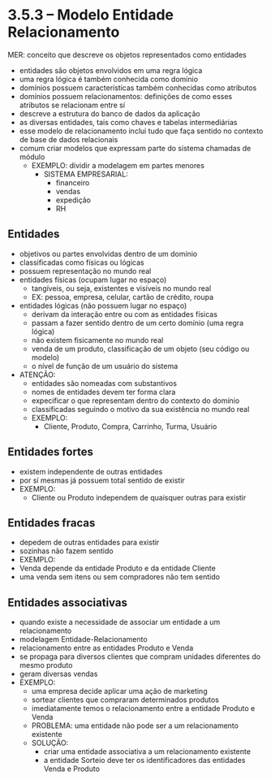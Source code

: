 # 3.5.3 – Modelo Entidade Relacionamento

MER: conceito que descreve os objetos representados como entidades

- entidades são objetos envolvidos em uma regra lógica
- uma regra lógica é também conhecida como domínio
- domínios possuem características também conhecidas como atributos
- domínios possuem relacionamentos: definições de como esses atributos se relacionam entre sí
- descreve a estrutura do banco de dados da aplicação
- as diversas entidades, tais como chaves e tabelas intermediárias
- esse modelo de relacionamento inclui tudo que faça sentido no contexto de base de dados relacionais
- comum criar modelos que expressam parte do sistema chamadas de módulo
  - EXEMPLO: dividir a modelagem em partes menores
    - SISTEMA EMPRESARIAL:
      - financeiro
      - vendas
      - expedição
      - RH

## Entidades

- objetivos ou partes envolvidas dentro de um domínio
- classificadas como físicas ou lógicas
- possuem representação no mundo real
- entidades físicas (ocupam lugar no espaço)
  - tangíveis, ou seja, existentes e visíveis no mundo real
  - EX: pessoa, empresa, celular, cartão de crédito, roupa
- entidades lógicas (não possuem lugar no espaço)
  - derivam da interação entre ou com as entidades físicas
  - passam a fazer sentido dentro de um certo domínio (uma regra lógica)
  - não existem fisicamente no mundo real
  - venda de um produto, classificação de um objeto (seu código ou modelo)
  - o nível de função de um usuário do sistema
- ATENÇÃO:
  - entidades são nomeadas com substantivos
  - nomes de entidades devem ter forma clara
  - expecificar o que representam dentro do contexto do domínio
  - classificadas seguindo o motivo da sua existência no mundo real
  - EXEMPLO:
    - Cliente, Produto, Compra, Carrinho, Turma, Usuário

## Entidades fortes

- existem independente de outras entidades
- por sí mesmas já possuem total sentido de existir
- EXEMPLO: 
  - Cliente ou Produto independem de quaisquer outras para existir

## Entidades fracas

- depedem de outras entidades para existir
- sozinhas não fazem sentido
- EXEMPLO:
- Venda depende da entidade Produto e da entidade Cliente
- uma venda sem itens ou sem compradores  não tem sentido

## Entidades associativas

- quando existe a necessidade de associar um entidade a um relacionamento
- modelagem Entidade-Relacionamento
- relacionamento entre as entidades Produto e Venda
- se propaga para diversos clientes que compram unidades diferentes do mesmo produto
- geram diversas vendas
- EXEMPLO:
  - uma empresa decide aplicar uma ação de marketing
  - sortear clientes que compraram determinados produtos
  - imediatamente temos o relacionamento entre a entidade Produto e Venda
  - PROBLEMA: uma entidade não pode ser a um relacionamento existente
  - SOLUÇÃO: 
    - criar uma entidade associativa a um relacionamento existente
    - a entidade Sorteio deve ter os identificadores das entidades Venda e Produto